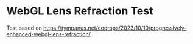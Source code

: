 # WebGL Lens Refraction Test

Test based on https://tympanus.net/codrops/2023/10/10/progressively-enhanced-webgl-lens-refraction/
